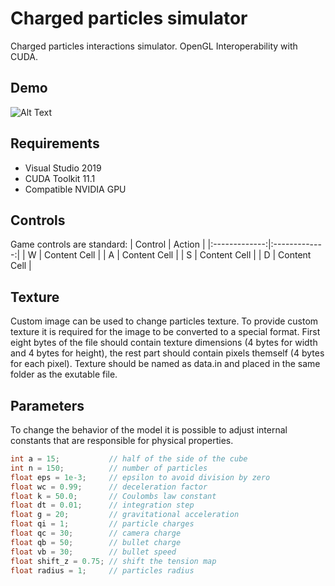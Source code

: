 # Charged particles simulator
Charged particles interactions simulator. OpenGL Interoperability with CUDA.

## Demo
![Alt Text](https://github.com/curlysilk53/charged-particles/blob/main/demo.gif)

## Requirements

+ Visual Studio 2019
+ CUDA Toolkit 11.1
+ Compatible NVIDIA GPU

## Controls
Game controls are standard:
|    Control    |     Action    |
|:-------------:|:-------------:|
| W  | Content Cell  |
| A  | Content Cell  |
| S  | Content Cell  |
| D  | Content Cell  |

## Texture
Custom image can be used to change particles texture. To provide custom texture it is required for the image to be converted to a special format. First eight bytes of the file should contain texture dimensions (4 bytes for width and 4 bytes for height), the rest part should contain pixels themself (4 bytes for each pixel). Texture should be named as data.in and placed in the same folder as the exutable file. 

## Parameters
To change the behavior of the model it is possible to adjust internal constants that are responsible for physical properties. 
```C++
int a = 15;           // half of the side of the cube  
int n = 150;          // number of particles  
float eps = 1e-3;     // epsilon to avoid division by zero  
float wc = 0.99;      // deceleration factor  
float k = 50.0;       // Coulombs law constant
float dt = 0.01;      // integration step  
float g = 20;         // gravitational acceleration
float qi = 1;         // particle charges  
float qc = 30;        // camera charge
float qb = 50;        // bullet charge  
float vb = 30;        // bullet speed  
float shift_z = 0.75; // shift the tension map  
float radius = 1;     // particles radius
```


